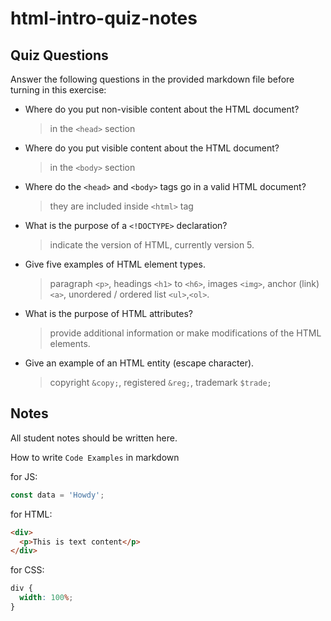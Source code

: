 # html-intro-quiz-notes

## Quiz Questions

Answer the following questions in the provided markdown file before turning in this exercise:

- Where do you put non-visible content about the HTML document?

  > in the `<head>` section

- Where do you put visible content about the HTML document?

  > in the `<body>` section

- Where do the `<head>` and `<body>` tags go in a valid HTML document?

  > they are included inside `<html>` tag

- What is the purpose of a `<!DOCTYPE>` declaration?

  > indicate the version of HTML, currently version 5.

- Give five examples of HTML element types.

  > paragraph `<p>`, headings `<h1>` to `<h6>`, images `<img>`, anchor (link) `<a>`, unordered / ordered list `<ul>`,`<ol>`.

- What is the purpose of HTML attributes?
  > provide additional information or make modifications of the HTML elements.
- Give an example of an HTML entity (escape character).

  > copyright `&copy;`, registered `&reg;`, trademark `$trade;`

## Notes

All student notes should be written here.

How to write `Code Examples` in markdown

for JS:

```js
const data = 'Howdy';
```

for HTML:

```html
<div>
  <p>This is text content</p>
</div>
```

for CSS:

```css
div {
  width: 100%;
}
```
